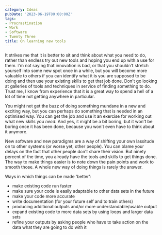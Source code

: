 ```yaml
---
category: Ideas
pubDate: '2023-06-19T00:00:00Z'
tags:
- Procrastination
- Work
- Software
- Twenty Three
title: On learning new tools
---
```

It strikes me that it is better to sit and think about what you need to do, rather than endless try out new tools and hoping you end up with a use for them. I'm not saying that innovation is bad, or that you shouldn't stretch yourself into some new spot once in a while, but you will become more valuable to others if you can identify what it is you are supposed to be doing and then use your existing skills to get that job done. Don't go looking at galleries of tools and techniques in service of finding something to do. Trust me, I know from experience that it is a great way to spend a hell of a lot of time not getting anywhere in particular.

You might not get the buzz of doing something mundane in a new and exciting way, but you can perhaps do something that is needed in an optimised way. You can get the job and use it an exercise for working out what new skills you _need_. And yes, it might be a bit boring, but it won't be boring once it has been done, because you won't even have to think about it anymore. 

New software and new paradigms are a way of shifting your own lassitude on to other systems (or worse yet, other people). You can blame your delays on the fact that other people don't share their vision. But ninety percent of the time, you already have the tools and skills to get things done. The way to make things easier is to note down the pain points and work to smooth those. A whole new way of doing things is rarely the answer.

Ways in which things can be made 'better':
- make existing code run faster
- make sure your code is easily adaptable to other data sets in the future
- make your code more accurate
- write documentation (for your future self and to train others)
- producing additional outputs and/or more understandable/usable output
- expand existing code to more data sets by using loops and larger data sets
- refine your outputs by asking people who have to take action on the data what they are going to do with it